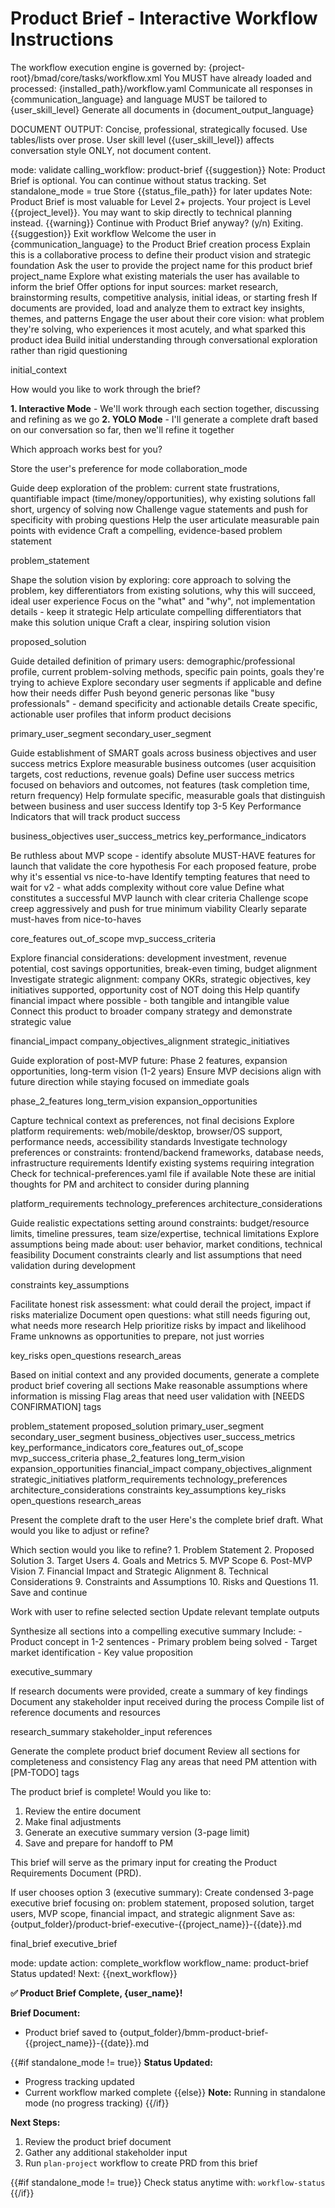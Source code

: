 # Product Brief - Interactive Workflow Instructions

<critical>The workflow execution engine is governed by:
{project-root}/bmad/core/tasks/workflow.xml</critical> <critical>You MUST have
already loaded and processed: {installed_path}/workflow.yaml</critical>
<critical>Communicate all responses in {communication_language} and language
MUST be tailored to {user_skill_level}</critical> <critical>Generate all
documents in {document_output_language}</critical>

<critical>DOCUMENT OUTPUT: Concise, professional, strategically focused. Use
tables/lists over prose. User skill level ({user_skill_level}) affects
conversation style ONLY, not document content.</critical>

<workflow>

<step n="0" goal="Validate workflow readiness">
<invoke-workflow path="{project-root}/bmad/bmm/workflows/workflow-status">
  <param>mode: validate</param>
  <param>calling_workflow: product-brief</param>
</invoke-workflow>

<check if="status_exists == false">
  <output>{{suggestion}}</output>
  <output>Note: Product Brief is optional. You can continue without status tracking.</output>
  <action>Set standalone_mode = true</action>
</check>

<check if="status_exists == true">
  <action>Store {{status_file_path}} for later updates</action>

  <check if="project_level < 2">
    <output>Note: Product Brief is most valuable for Level 2+ projects. Your project is Level {{project_level}}.</output>
    <output>You may want to skip directly to technical planning instead.</output>
  </check>

  <check if="warning != ''">
    <output>{{warning}}</output>
    <ask>Continue with Product Brief anyway? (y/n)</ask>
    <check if="n">
      <output>Exiting. {{suggestion}}</output>
      <action>Exit workflow</action>
    </check>
  </check>
</check>
</step>

<step n="1" goal="Initialize product brief session">
<action>Welcome the user in {communication_language} to the Product Brief creation process</action>
<action>Explain this is a collaborative process to define their product vision and strategic foundation</action>
<action>Ask the user to provide the project name for this product brief</action>
<template-output>project_name</template-output>
</step>

<step n="1" goal="Gather available inputs and context">
<action>Explore what existing materials the user has available to inform the brief</action>
<action>Offer options for input sources: market research, brainstorming results, competitive analysis, initial ideas, or starting fresh</action>
<action>If documents are provided, load and analyze them to extract key insights, themes, and patterns</action>
<action>Engage the user about their core vision: what problem they're solving, who experiences it most acutely, and what sparked this product idea</action>
<action>Build initial understanding through conversational exploration rather than rigid questioning</action>

<template-output>initial_context</template-output> </step>

<step n="2" goal="Choose collaboration mode">
<ask>How would you like to work through the brief?

**1. Interactive Mode** - We'll work through each section together, discussing
and refining as we go **2. YOLO Mode** - I'll generate a complete draft based on
our conversation so far, then we'll refine it together

Which approach works best for you?</ask>

<action>Store the user's preference for mode</action>
<template-output>collaboration_mode</template-output> </step>

<step n="3" goal="Define the problem statement" if="collaboration_mode == 'interactive'">
<action>Guide deep exploration of the problem: current state frustrations, quantifiable impact (time/money/opportunities), why existing solutions fall short, urgency of solving now</action>
<action>Challenge vague statements and push for specificity with probing questions</action>
<action>Help the user articulate measurable pain points with evidence</action>
<action>Craft a compelling, evidence-based problem statement</action>

<template-output>problem_statement</template-output> </step>

<step n="4" goal="Develop the proposed solution" if="collaboration_mode == 'interactive'">
<action>Shape the solution vision by exploring: core approach to solving the problem, key differentiators from existing solutions, why this will succeed, ideal user experience</action>
<action>Focus on the "what" and "why", not implementation details - keep it strategic</action>
<action>Help articulate compelling differentiators that make this solution unique</action>
<action>Craft a clear, inspiring solution vision</action>

<template-output>proposed_solution</template-output> </step>

<step n="5" goal="Identify target users" if="collaboration_mode == 'interactive'">
<action>Guide detailed definition of primary users: demographic/professional profile, current problem-solving methods, specific pain points, goals they're trying to achieve</action>
<action>Explore secondary user segments if applicable and define how their needs differ</action>
<action>Push beyond generic personas like "busy professionals" - demand specificity and actionable details</action>
<action>Create specific, actionable user profiles that inform product decisions</action>

<template-output>primary_user_segment</template-output>
<template-output>secondary_user_segment</template-output> </step>

<step n="6" goal="Establish goals and success metrics" if="collaboration_mode == 'interactive'">
<action>Guide establishment of SMART goals across business objectives and user success metrics</action>
<action>Explore measurable business outcomes (user acquisition targets, cost reductions, revenue goals)</action>
<action>Define user success metrics focused on behaviors and outcomes, not features (task completion time, return frequency)</action>
<action>Help formulate specific, measurable goals that distinguish between business and user success</action>
<action>Identify top 3-5 Key Performance Indicators that will track product success</action>

<template-output>business_objectives</template-output>
<template-output>user_success_metrics</template-output>
<template-output>key_performance_indicators</template-output> </step>

<step n="7" goal="Define MVP scope" if="collaboration_mode == 'interactive'">
<action>Be ruthless about MVP scope - identify absolute MUST-HAVE features for launch that validate the core hypothesis</action>
<action>For each proposed feature, probe why it's essential vs nice-to-have</action>
<action>Identify tempting features that need to wait for v2 - what adds complexity without core value</action>
<action>Define what constitutes a successful MVP launch with clear criteria</action>
<action>Challenge scope creep aggressively and push for true minimum viability</action>
<action>Clearly separate must-haves from nice-to-haves</action>

<template-output>core_features</template-output>
<template-output>out_of_scope</template-output>
<template-output>mvp_success_criteria</template-output> </step>

<step n="8" goal="Assess financial impact and ROI" if="collaboration_mode == 'interactive'">
<action>Explore financial considerations: development investment, revenue potential, cost savings opportunities, break-even timing, budget alignment</action>
<action>Investigate strategic alignment: company OKRs, strategic objectives, key initiatives supported, opportunity cost of NOT doing this</action>
<action>Help quantify financial impact where possible - both tangible and intangible value</action>
<action>Connect this product to broader company strategy and demonstrate strategic value</action>

<template-output>financial_impact</template-output>
<template-output>company_objectives_alignment</template-output>
<template-output>strategic_initiatives</template-output> </step>

<step n="9" goal="Explore post-MVP vision" optional="true" if="collaboration_mode == 'interactive'">
<action>Guide exploration of post-MVP future: Phase 2 features, expansion opportunities, long-term vision (1-2 years)</action>
<action>Ensure MVP decisions align with future direction while staying focused on immediate goals</action>

<template-output>phase_2_features</template-output>
<template-output>long_term_vision</template-output>
<template-output>expansion_opportunities</template-output> </step>

<step n="10" goal="Document technical considerations" if="collaboration_mode == 'interactive'">
<action>Capture technical context as preferences, not final decisions</action>
<action>Explore platform requirements: web/mobile/desktop, browser/OS support, performance needs, accessibility standards</action>
<action>Investigate technology preferences or constraints: frontend/backend frameworks, database needs, infrastructure requirements</action>
<action>Identify existing systems requiring integration</action>
<action>Check for technical-preferences.yaml file if available</action>
<action>Note these are initial thoughts for PM and architect to consider during planning</action>

<template-output>platform_requirements</template-output>
<template-output>technology_preferences</template-output>
<template-output>architecture_considerations</template-output> </step>

<step n="11" goal="Identify constraints and assumptions" if="collaboration_mode == 'interactive'">
<action>Guide realistic expectations setting around constraints: budget/resource limits, timeline pressures, team size/expertise, technical limitations</action>
<action>Explore assumptions being made about: user behavior, market conditions, technical feasibility</action>
<action>Document constraints clearly and list assumptions that need validation during development</action>

<template-output>constraints</template-output>
<template-output>key_assumptions</template-output> </step>

<step n="12" goal="Assess risks and open questions" optional="true" if="collaboration_mode == 'interactive'">
<action>Facilitate honest risk assessment: what could derail the project, impact if risks materialize</action>
<action>Document open questions: what still needs figuring out, what needs more research</action>
<action>Help prioritize risks by impact and likelihood</action>
<action>Frame unknowns as opportunities to prepare, not just worries</action>

<template-output>key_risks</template-output>
<template-output>open_questions</template-output>
<template-output>research_areas</template-output> </step>

<!-- YOLO Mode - Generate everything then refine -->
<step n="3" goal="Generate complete brief draft" if="collaboration_mode == 'yolo'">
<action>Based on initial context and any provided documents, generate a complete product brief covering all sections</action>
<action>Make reasonable assumptions where information is missing</action>
<action>Flag areas that need user validation with [NEEDS CONFIRMATION] tags</action>

<template-output>problem_statement</template-output>
<template-output>proposed_solution</template-output>
<template-output>primary_user_segment</template-output>
<template-output>secondary_user_segment</template-output>
<template-output>business_objectives</template-output>
<template-output>user_success_metrics</template-output>
<template-output>key_performance_indicators</template-output>
<template-output>core_features</template-output>
<template-output>out_of_scope</template-output>
<template-output>mvp_success_criteria</template-output>
<template-output>phase_2_features</template-output>
<template-output>long_term_vision</template-output>
<template-output>expansion_opportunities</template-output>
<template-output>financial_impact</template-output>
<template-output>company_objectives_alignment</template-output>
<template-output>strategic_initiatives</template-output>
<template-output>platform_requirements</template-output>
<template-output>technology_preferences</template-output>
<template-output>architecture_considerations</template-output>
<template-output>constraints</template-output>
<template-output>key_assumptions</template-output>
<template-output>key_risks</template-output>
<template-output>open_questions</template-output>
<template-output>research_areas</template-output>

<action>Present the complete draft to the user</action> <ask>Here's the complete
brief draft. What would you like to adjust or refine?</ask> </step>

<step n="4" goal="Refine brief sections" repeat="until-approved" if="collaboration_mode == 'yolo'">
<ask>Which section would you like to refine?
1. Problem Statement
2. Proposed Solution
3. Target Users
4. Goals and Metrics
5. MVP Scope
6. Post-MVP Vision
7. Financial Impact and Strategic Alignment
8. Technical Considerations
9. Constraints and Assumptions
10. Risks and Questions
11. Save and continue</ask>

<action>Work with user to refine selected section</action> <action>Update
relevant template outputs</action> </step>

<!-- Final steps for both modes -->
<step n="13" goal="Create executive summary">
<action>Synthesize all sections into a compelling executive summary</action>
<action>Include:
- Product concept in 1-2 sentences
- Primary problem being solved
- Target market identification
- Key value proposition</action>

<template-output>executive_summary</template-output> </step>

<step n="14" goal="Compile supporting materials">
<action>If research documents were provided, create a summary of key findings</action>
<action>Document any stakeholder input received during the process</action>
<action>Compile list of reference documents and resources</action>

<template-output>research_summary</template-output>
<template-output>stakeholder_input</template-output>
<template-output>references</template-output> </step>

<step n="15" goal="Final review and handoff">
<action>Generate the complete product brief document</action>
<action>Review all sections for completeness and consistency</action>
<action>Flag any areas that need PM attention with [PM-TODO] tags</action>

<ask>The product brief is complete! Would you like to:

1. Review the entire document
2. Make final adjustments
3. Generate an executive summary version (3-page limit)
4. Save and prepare for handoff to PM

This brief will serve as the primary input for creating the Product Requirements
Document (PRD).</ask>

<check>If user chooses option 3 (executive summary):</check> <action>Create
condensed 3-page executive brief focusing on: problem statement, proposed
solution, target users, MVP scope, financial impact, and strategic
alignment</action> <action>Save as:
{output_folder}/product-brief-executive-{{project_name}}-{{date}}.md</action>

<template-output>final_brief</template-output>
<template-output>executive_brief</template-output> </step>

<step n="16" goal="Update status file on completion">
<check if="standalone_mode != true">
  <invoke-workflow path="{project-root}/bmad/bmm/workflows/workflow-status">
    <param>mode: update</param>
    <param>action: complete_workflow</param>
    <param>workflow_name: product-brief</param>
  </invoke-workflow>

  <check if="success == true">
    <output>Status updated! Next: {{next_workflow}}</output>
  </check>
</check>

<output>**✅ Product Brief Complete, {user_name}!**

**Brief Document:**

- Product brief saved to
  {output_folder}/bmm-product-brief-{{project_name}}-{{date}}.md

{{#if standalone_mode != true}} **Status Updated:**

- Progress tracking updated
- Current workflow marked complete {{else}} **Note:** Running in standalone mode
  (no progress tracking) {{/if}}

**Next Steps:**

1. Review the product brief document
2. Gather any additional stakeholder input
3. Run `plan-project` workflow to create PRD from this brief

{{#if standalone_mode != true}} Check status anytime with: `workflow-status`
{{/if}} </output> </step>

</workflow>
